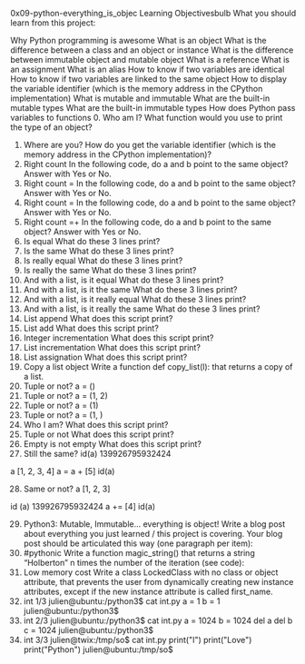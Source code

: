 0x09-python-everything_is_objec
Learning Objectivesbulb
What you should learn from this project:

Why Python programming is awesome
What is an object
What is the difference between a class and an object or instance
What is the difference between immutable object and mutable object
What is a reference
What is an assignment
What is an alias
How to know if two variables are identical
How to know if two variables are linked to the same object
How to display the variable identifier (which is the memory address in the CPython implementation)
What is mutable and immutable
What are the built-in mutable types
What are the built-in immutable types
How does Python pass variables to functions
0. Who am I?
What function would you use to print the type of an object?
1. Where are you?
How do you get the variable identifier (which is the memory address in the CPython implementation)?
2. Right count
In the following code, do a and b point to the same object? Answer with Yes or No.
3. Right count =
In the following code, do a and b point to the same object? Answer with Yes or No.
4. Right count =
In the following code, do a and b point to the same object? Answer with Yes or No.
5. Right count =+
In the following code, do a and b point to the same object? Answer with Yes or No.
6. Is equal
What do these 3 lines print?
7. Is the same
What do these 3 lines print?
8. Is really equal
What do these 3 lines print?
9. Is really the same
What do these 3 lines print?
10. And with a list, is it equal
What do these 3 lines print?
11. And with a list, is it the same
What do these 3 lines print?
12. And with a list, is it really equal
What do these 3 lines print?
13. And with a list, is it really the same
What do these 3 lines print?
14. List append
What does this script print?
15. List add
What does this script print?
16. Integer incrementation
What does this script print?
17. List incrementation
What does this script print?
18. List assignation
What does this script print?
19. Copy a list object
Write a function def copy_list(l): that returns a copy of a list.
20. Tuple or not?
a = ()
21. Tuple or not?
a = (1, 2)
22. Tuple or not?
a = (1)
23. Tuple or not?
a = (1, )
24. Who I am?
What does this script print?
25. Tuple or not
What does this script print?
26. Empty is not empty
What does this script print?
27. Still the same?
id(a) 139926795932424

a [1, 2, 3, 4] a = a + [5] id(a)

28. Same or not?
a [1, 2, 3]

id (a) 139926795932424 a += [4] id(a)

29. Python3: Mutable, Immutable... everything is object!
Write a blog post about everything you just learned / this project is covering. Your blog post should be articulated this way (one paragraph per item):
30. #pythonic
Write a function magic_string() that returns a string “Holberton” n times the number of the iteration (see code):
31. Low memory cost
Write a class LockedClass with no class or object attribute, that prevents the user from dynamically creating new instance attributes, except if the new instance attribute is called first_name.
32. int 1/3
julien@ubuntu:/python3$ cat int.py a = 1 b = 1 julien@ubuntu:/python3$
33. int 2/3
julien@ubuntu:/python3$ cat int.py a = 1024 b = 1024 del a del b c = 1024 julien@ubuntu:/python3$
34. int 3/3
julien@twix:/tmp/so$ cat int.py print("I") print("Love") print("Python") julien@ubuntu:/tmp/so$

